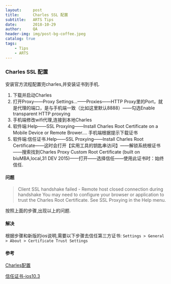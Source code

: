 ```yaml
---
layout:     post
title:      Charles SSL 配置
subtitle:   ARTS Tips 
date:       2018-10-29
author:     QA
header-img: img/post-bg-coffee.jpeg
catalog: true
tags:
    - Tips
    - ARTS
---
```


### Charles SSL 配置

安装官方流程配置完charles,并安装证书到手机.

1. 下载并启动Charles
2. 打开Proxy——Proxy Settings…——Proxies——HTTP Proxy里的Port，就是代理的端口，是与手机端一致（比如这里默认8888）——勾选Enable transparent HTTP proxying
3. 手机端修改wifi代理,连接到本地Charles
4. 软件端:Help——SSL Proxying——Install Charles Root Certificate on a Mobile Device or Remote Brower…. 手机端根据提示下载证书
5. 软件端:信任证书.Help——SSL Proxying——Install Charles Root Certificate——这时会打开【实用工具的钥匙串访问】——解锁系统根证书——搜索找到Charles Proxy Custom Root Certificate (built on biuMBA,local,31 DEV 2015)——打开——选择信任——使用此证书时：始终信任.

#### 问题
>Client SSL handshake failed - Remote host closed connection during handshake
>You may need to configure your browser or application to trust the Charles Root Certificate. See SSL Proxying in the Help menu.

按照上面的步骤,出现以上的问题.

#### 解决
根据步骤和新版的ios说明,需要以下步骤去信任第三方证书:
`Settings > General > About > Certificate Trust Settings`

#### 参考
[Charles配置](http://bluebiu.com/blog/packetcapture-by-charles-for-mac.html)

[信任证书-ios10.3](https://www.neglectedpotential.com/2017/04/trusting-custom-root-certificates-on-ios-10-3/)